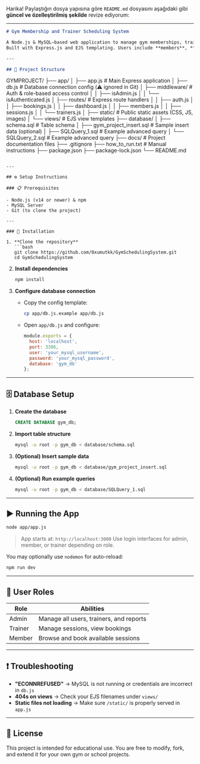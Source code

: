 Harika! Paylaştığın dosya yapısına göre `README.md` dosyasını aşağıdaki gibi **güncel ve özelleştirilmiş şekilde** revize ediyorum:

---

```markdown
# Gym Membership and Trainer Scheduling System

A Node.js & MySQL–based web application to manage gym memberships, trainer schedules, and session bookings.  
Built with Express.js and EJS templating. Users include **members**, **trainers**, and **admins**.

---

## 📁 Project Structure

```

GYMPROJECT/
├── app/
│   ├── app.js                # Main Express application
│   ├── db.js                 # Database connection config (⚠️ ignored in Git)
│   ├── middleware/           # Auth & role-based access control
│   │   ├── isAdmin.js
│   │   └── isAuthenticated.js
│   ├── routes/               # Express route handlers
│   │   ├── auth.js
│   │   ├── bookings.js
│   │   ├── dashboard.js
│   │   ├── members.js
│   │   ├── sessions.js
│   │   └── trainers.js
│   ├── static/               # Public static assets (CSS, JS, images)
│   └── views/                # EJS view templates
├── database/
│   ├── schema.sql            # Table schema
│   ├── gym\_project\_insert.sql # Sample insert data (optional)
│   ├── SQLQuery\_1.sql        # Example advanced query
│   └── SQLQuery\_2.sql        # Example advanced query
├── docs/                     # Project documentation files
├── .gitignore
├── how\_to\_run.txt            # Manual instructions
├── package.json
├── package-lock.json
└── README.md

````

---

## ⚙️ Setup Instructions

### 📋 Prerequisites

- Node.js (v14 or newer) & npm
- MySQL Server
- Git (to clone the project)

---

### 🚀 Installation

1. **Clone the repository**
   ```bash
   git clone https://github.com/0xumutkk/GymSchedulingSystem.git
   cd GymSchedulingSystem
````

2. **Install dependencies**

   ```bash
   npm install
   ```

3. **Configure database connection**

   * Copy the config template:

     ```bash
     cp app/db.js.example app/db.js
     ```
   * Open `app/db.js` and configure:

     ```js
     module.exports = {
       host: 'localhost',
       port: 3306,
       user: 'your_mysql_username',
       password: 'your_mysql_password',
       database: 'gym_db'
     };
     ```

---

## 🗄️ Database Setup

1. **Create the database**

   ```sql
   CREATE DATABASE gym_db;
   ```

2. **Import table structure**

   ```bash
   mysql -u root -p gym_db < database/schema.sql
   ```

3. **(Optional) Insert sample data**

   ```bash
   mysql -u root -p gym_db < database/gym_project_insert.sql
   ```

4. **(Optional) Run example queries**

   ```bash
   mysql -u root -p gym_db < database/SQLQuery_1.sql
   ```

---

## ▶️ Running the App

```bash
node app/app.js
```

> App starts at: `http://localhost:3000`
> Use login interfaces for admin, member, or trainer depending on role.

You may optionally use `nodemon` for auto-reload:

```bash
npm run dev
```

---

## 👤 User Roles

| Role    | Abilities                               |
| ------- | --------------------------------------- |
| Admin   | Manage all users, trainers, and reports |
| Trainer | Manage sessions, view bookings          |
| Member  | Browse and book available sessions      |

---

## ❗ Troubleshooting

* **"ECONNREFUSED"** → MySQL is not running or credentials are incorrect in `db.js`
* **404s on views** → Check your EJS filenames under `views/`
* **Static files not loading** → Make sure `/static/` is properly served in `app.js`

---

## 📄 License

This project is intended for educational use.
You are free to modify, fork, and extend it for your own gym or school projects.

```
